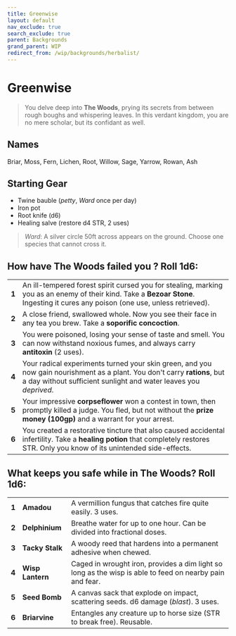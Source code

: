 ```yaml
---
title: Greenwise
layout: default
nav_exclude: true
search_exclude: true
parent: Backgrounds
grand_parent: WIP
redirect_from: /wip/backgrounds/herbalist/
---
```


# Greenwise

> You delve deep into **The Woods**, prying its secrets from between rough boughs and whispering leaves. In this verdant kingdom, you are no mere scholar, but its confidant as well.

## Names

Briar, Moss, Fern, Lichen, Root, Willow, Sage, Yarrow, Rowan, Ash

## Starting Gear

- Twine bauble (_petty_, _Ward_ once per day)
- Iron pot
- Root knife (d6)
- Healing salve (restore d4 STR, 2 uses)

> _Ward_: A silver circle 50ft across appears on the ground. Choose one species that cannot cross it.

## How have The Woods failed you ? Roll 1d6:

|       |                                                                                                                                                                                               |
| ----- | --------------------------------------------------------------------------------------------------------------------------------------------------------------------------------------------- |
| **1** | An ill-tempered forest spirit cursed you for stealing, marking you as an enemy of their kind. Take a **Bezoar Stone**. Ingesting it cures any poison (one use, unless retrieved).             |
| **2** | A close friend, swallowed whole. Now you see their face in any tea you brew. Take a **soporific concoction**.                                                                                 |
| **3** | You were poisoned, losing your sense of taste and smell. You can now withstand noxious fumes, and always carry **antitoxin** (2 uses).                                                        |
| **4** | Your radical experiments turned your skin green, and you now gain nourishment as a plant. You don't carry **rations**, but a day without sufficient sunlight and water leaves you _deprived_. |
| **5** | Your impressive **corpseflower** won a contest in town, then promptly killed a judge. You fled, but not without the **prize money (100gp)** and a warrant for your arrest.                    |
| **6** | You created a restorative tincture that also caused accidental infertility. Take a **healing potion** that completely restores STR. Only you know of its unintended side-effects.                       |

## What keeps you safe while in The Woods? Roll 1d6:

|       |                  |                                                                                                          |
| ----- | ---------------- | -------------------------------------------------------------------------------------------------------- |
| **1** | **Amadou**       | A vermillion fungus that catches fire quite easily. 3 uses.                                              |
| **2** | **Delphinium**   | Breathe water for up to one hour. Can be divided into fractional doses.                                  |
| **3** | **Tacky Stalk**  | A woody reed that hardens into a permanent adhesive when chewed.                                         |
| **4** | **Wisp Lantern** | Caged in wrought iron, provides a dim light so long as the wisp is able to feed on nearby pain and fear. |
| **5** | **Seed Bomb**    | A canvas sack that explode on impact, scattering seeds. d6 damage (_blast_). 3 uses.                     |
| **6** | **Briarvine**    | Entangles any creature up to horse size (STR to break free). Reusable.                     |
